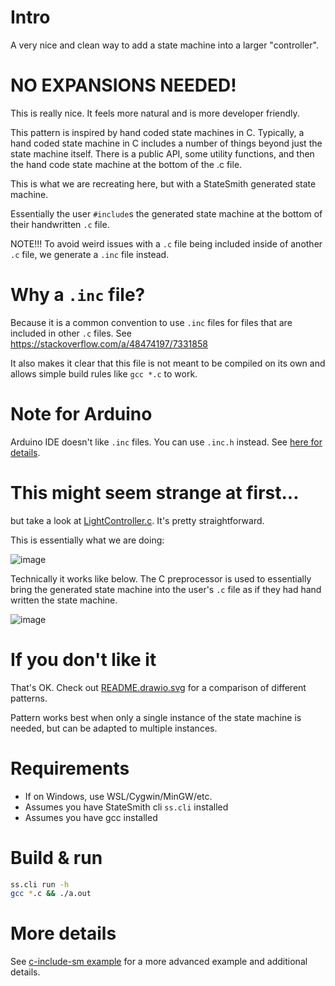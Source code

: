# Intro
A very nice and clean way to add a state machine into a larger "controller".

# NO EXPANSIONS NEEDED!
This is really nice. It feels more natural and is more developer friendly.

This pattern is inspired by hand coded state machines in C. Typically, a hand coded state machine in C includes a number of things beyond just the state machine itself. There is a public API, some utility functions, and then the hand code state machine at the bottom of the .c file.

This is what we are recreating here, but with a StateSmith generated state machine.

Essentially the user `#include`s the generated state machine at the bottom of their handwritten `.c` file.

NOTE!!! To avoid weird issues with a `.c` file being included inside of another `.c` file, we generate a `.inc` file instead.

# Why a `.inc` file?
Because it is a common convention to use `.inc` files for files that are included in other `.c` files. See https://stackoverflow.com/a/48474197/7331858 

It also makes it clear that this file is not meant to be compiled on its own and allows simple build rules like `gcc *.c` to work.

# Note for Arduino
Arduino IDE doesn't like `.inc` files. You can use `.inc.h` instead. See [here for details](https://github.com/StateSmith/StateSmith/issues/361).

# This might seem strange at first...
but take a look at [LightController.c](LightController.c). It's pretty straightforward.

This is essentially what we are doing:

![image](https://github.com/StateSmith/StateSmith-examples/assets/274012/a2d74059-e44a-415e-ba9c-6dcf98ce1160)

Technically it works like below. The C preprocessor is used to essentially bring the generated state machine into the user's `.c` file as if they had hand written the state machine.

![image](https://github.com/StateSmith/StateSmith-examples/assets/274012/8229cfab-8fa5-4702-bbf2-818c6b853dfa)

# If you don't like it
That's OK. Check out [README.drawio.svg](README.drawio.svg) for a comparison of different patterns.

Pattern works best when only a single instance of the state machine is needed, but can be adapted to multiple instances.




# Requirements
* If on Windows, use WSL/Cygwin/MinGW/etc.
* Assumes you have StateSmith cli `ss.cli` installed
* Assumes you have gcc installed

# Build & run
```sh
ss.cli run -h
gcc *.c && ./a.out
```

# More details
See [c-include-sm example](../c-include-sm/README.md) for a more advanced example and additional details.
